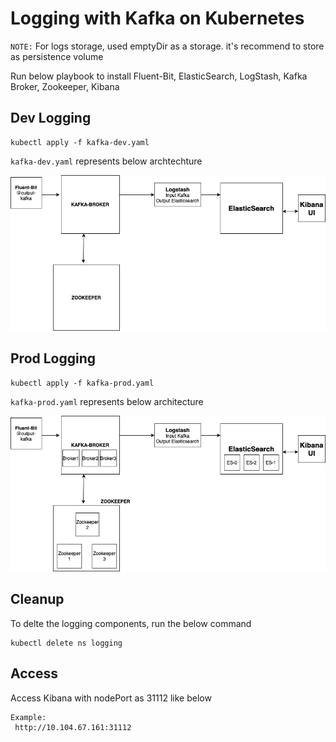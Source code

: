 # Logging with Kafka on Kubernetes

`NOTE:` For logs storage, used emptyDir as a storage. it's recommend to store as persistence volume

Run below playbook to install Fluent-Bit, ElasticSearch, LogStash, Kafka Broker, Zookeeper, Kibana

## Dev Logging

```
kubectl apply -f kafka-dev.yaml
```

`kafka-dev.yaml` represents below archtechture 

![logging-arch](./Kafka-Dev.png)


## Prod Logging

```
kubectl apply -f kafka-prod.yaml
```

`kafka-prod.yaml` represents below architecture 

![prod-logging](./Kafka-Prod.png)


## Cleanup

To delte the logging components, run the below command
  ```
  kubectl delete ns logging
  ```

## Access
Access Kibana with nodePort as 31112 like below 

  ```
  Example: 
   http://10.104.67.161:31112
  ```
